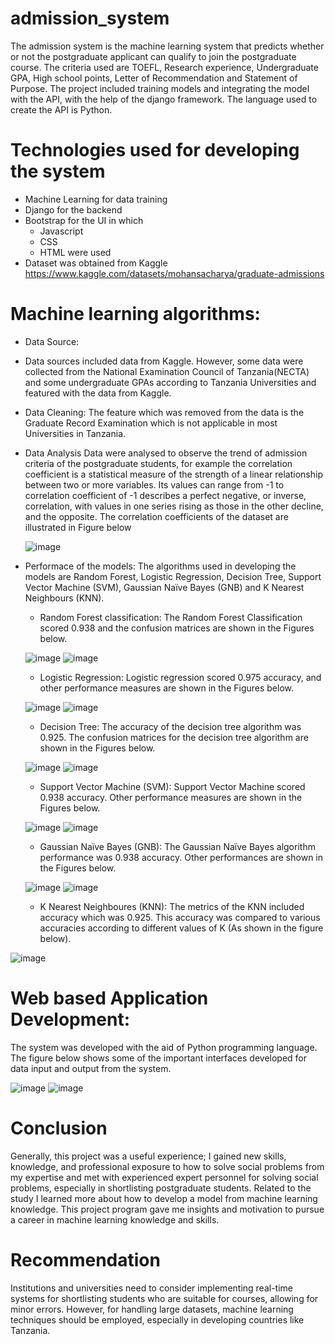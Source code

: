 # admission_system 
The admission system is the machine learning system that predicts whether or not the postgraduate applicant can qualify to join the postgraduate course. The criteria used are TOEFL,
Research experience, Undergraduate GPA, High school points, Letter of Recommendation and Statement of Purpose. The project included training models and integrating the model 
with the API, with the help of the django framework. The language used to create the API is Python. 
# Technologies used for developing the system
* Machine Learning for data training
* Django for the backend
* Bootstrap for the UI in which
  * Javascript
  * CSS
  * HTML were used
* Dataset was obtained from Kaggle https://www.kaggle.com/datasets/mohansacharya/graduate-admissions
# Machine learning algorithms:
* Data Source:
* Data sources included data from Kaggle. However, some data were collected from the National Examination Council of Tanzania(NECTA) and some undergraduate GPAs according to       Tanzania Universities and featured with the data from Kaggle.
* Data Cleaning:
  The feature which was removed from the data is the Graduate Record Examination which is not applicable in most Universities in Tanzania.
* Data Analysis
  Data were analysed to observe the trend of admission criteria of the postgraduate students, for example the correlation coefficient is a statistical measure of the strength of a linear relationship between two or more variables. Its values can range from -1 to correlation coefficient of -1 describes a perfect negative, or inverse, correlation, with values in one series rising as those in the other decline, and the opposite. The correlation coefficients of the dataset are illustrated in Figure below
  
  ![image](https://github.com/user-attachments/assets/3d0f407e-6a84-4f6a-a0ca-1057cf5a8192)

* Performace of the models:
  The algorithms used in developing the models are 
  Random Forest, 
  Logistic Regression, 
  Decision Tree, 
  Support Vector Machine (SVM), 
  Gaussian Naïve Bayes (GNB) and 
  K Nearest Neighbours (KNN).

  * Random Forest classification: The Random Forest Classification scored 0.938 and the confusion matrices are shown in the Figures below.
    
  ![image](https://github.com/user-attachments/assets/78e99acd-e313-47e2-89ff-0b025b3a33e9)
  ![image](https://github.com/user-attachments/assets/975210a2-7613-4077-98ff-3d3d1241e6da)

  * Logistic Regression: Logistic regression scored 0.975 accuracy, and other performance measures are shown in the Figures below.
    
  ![image](https://github.com/user-attachments/assets/3d8f57c1-83d4-4590-bfe8-16d947f12128)
  ![image](https://github.com/user-attachments/assets/6ba2b859-b965-4365-ade2-576918add9b3)
  
  * Decision Tree: The accuracy of the decision tree algorithm was 0.925. The confusion matrices for the decision tree algorithm      are shown in the Figures below.
    
  ![image](https://github.com/user-attachments/assets/77662459-9a2d-4ff7-922c-6082923a7206)
  ![image](https://github.com/user-attachments/assets/a45f792a-4037-4824-a0e7-66c821985b6f)

  * Support Vector Machine (SVM): Support Vector Machine scored 0.938 accuracy. Other performance measures are shown in the          Figures below.
    
  ![image](https://github.com/user-attachments/assets/d8bfa40c-9e6c-4178-ad00-e028e54c47e6)
  ![image](https://github.com/user-attachments/assets/b1b08f8c-c940-4288-942c-58cf87b52064)

  * Gaussian Naïve Bayes (GNB): The Gaussian Naïve Bayes algorithm performance was 0.938 accuracy. Other performances are shown      in the Figures below.
    
  ![image](https://github.com/user-attachments/assets/92d0298a-f578-412d-b048-52e9633a306e)
  ![image](https://github.com/user-attachments/assets/f8e5f206-e21f-4a6f-88b4-1077c8a71b6f)

  * K Nearest Neighboures (KNN): 
The metrics of the KNN included accuracy which was 0.925. This accuracy was compared to various accuracies according to different values of K (As shown in the figure below).

![image](https://github.com/user-attachments/assets/9b504a4e-2308-4720-bae4-0b02b72b6fe5)

# Web based Application Development:
The system was developed with the aid of Python programming language. The figure below shows some of the important interfaces developed for data input and output from the system.

![image](https://github.com/user-attachments/assets/3851e2be-ba65-4fed-a33d-fe39c970e94d) 
![image](https://github.com/user-attachments/assets/0361da82-5de1-4d64-9ad3-c4c3ec518102)
# Conclusion
Generally, this project was a useful experience; I gained new skills, knowledge, and professional exposure to how to solve social problems from my expertise and met with experienced expert personnel for solving social problems, especially in shortlisting postgraduate students. 
Related to the study I learned more about how to develop a model from machine learning knowledge. This project program gave me insights and motivation to pursue a career in machine learning knowledge and skills.
# Recommendation
Institutions and universities need to consider implementing real-time systems for shortlisting students who are suitable for courses, allowing for minor errors. However, for handling large datasets, machine learning techniques should be employed, especially in developing countries like Tanzania.

















  





  


  



  
 

